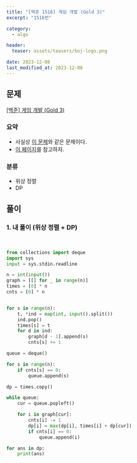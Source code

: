 ```yaml
---
title: "[백준 1516] 게임 개발 (Gold 3)"
excerpt: "1516번"

category:
  - algo

header:
  teaser: assets/teasers/boj-logo.png

date: 2023-12-08
last_modified_at: 2023-12-08
---
```


## 문제

[[백준] 게임 개발 (Gold 3)](https://www.acmicpc.net/problem/1516)

### 요약

- 사실상 [이 문제](https://www.acmicpc.net/problem/1005)와 같은 문제이다.
- [이 페이지](/algo/algo-boj-1005/)를 참고하자.

### 분류

- 위상 정렬
- DP

## 풀이

### 1. 내 풀이 (위상 정렬 + DP)

<br>

```python
from collections import deque
import sys
input = sys.stdin.readline

n = int(input())
graph = [[] for _ in range(n)]
times = [0] * n
cnts = [0] * n


for s in range(n):
    t, *ind = map(int, input().split())
    ind.pop()
    times[s] = t
    for d in ind:
        graph[d - 1].append(s)
        cnts[s] += 1

queue = deque()

for s in range(n):
    if cnts[s] == 0:
        queue.append(s)

dp = times.copy()

while queue:
    cur = queue.popleft()

    for i in graph[cur]:
        cnts[i] -= 1
        dp[i] = max(dp[i], times[i] + dp[cur])
        if cnts[i] == 0:
            queue.append(i)

for ans in dp:
    print(ans)
```

